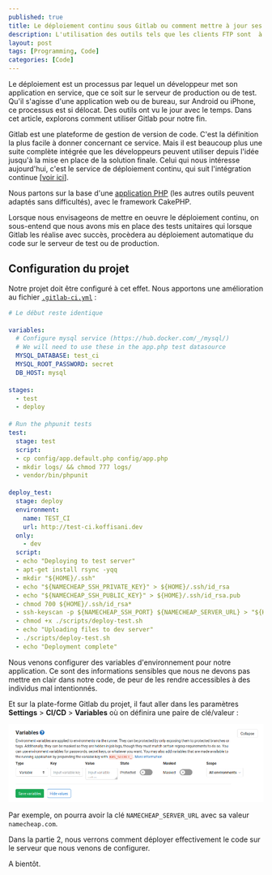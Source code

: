 ```yaml
---
published: true
title: Le déploiement continu sous Gitlab ou comment mettre à jour ses applications de manière élégante -- Partie 1 
description: L'utilisation des outils tels que les clients FTP sont  à prohiber lorsqu'on veut déployer son application ?
layout: post
tags: [Programming, Code]
categories: [Code]
---
```

Le déploiement est un processus par lequel un développeur met son application en service, que ce soit sur le serveur de production ou de test. Qu'il s'agisse d'une application web ou de bureau, sur Android ou iPhone, ce processus est si délocat. Des outils ont vu le jour avec le temps. Dans cet article, explorons comment utiliser Gitlab pour notre fin. <!--more-->

Gitlab est une plateforme de gestion de version de code. C'est la définition la plus facile à donner concernant ce service. Mais il est beaucoup plus une suite complète intégrée que les développeurs peuvent utiliser depuis l'idée jusqu'à la mise en place de la solution finale. Celui qui nous intéresse aujourd'hui, c'est le service de déploiement continu, qui suit l'intégration continue [[voir ici](https://code.koffisani.dev/code/2019/07/23/cakephp3-gitlab-ci.html)].

Nous partons sur la base d'une [application PHP](https://gitlab.com/koffisani/test-ci) (les autres outils peuvent adaptés sans difficultés), avec le framework CakePHP.

Lorsque nous envisageons de mettre en oeuvre le déploiement continu, on sous-entend que nous avons mis en place des tests unitaires qui lorsque Gitlab les réalise avec succès, procèdera au déploiement automatique du code sur le serveur de test ou de production.


## Configuration du projet

Notre projet doit être configuré à cet effet. Nous apportons une amélioration au fichier [`.gitlab-ci.yml`](https://gitlab.com/koffisani/test-ci/blob/b1d787fba7c3977ec549158b864a7ded81521ea6/.gitlab-ci.yml) : 
```yml
# Le début reste identique

variables:
  # Configure mysql service (https://hub.docker.com/_/mysql/)
  # We will need to use these in the app.php test datasource
  MYSQL_DATABASE: test_ci
  MYSQL_ROOT_PASSWORD: secret
  DB_HOST: mysql

stages:
  - test
  - deploy

# Run the phpunit tests
test:
  stage: test
  script:
  - cp config/app.default.php config/app.php
  - mkdir logs/ && chmod 777 logs/
  - vendor/bin/phpunit

deploy_test:
  stage: deploy
  environment:
    name: TEST_CI
    url: http://test-ci.koffisani.dev
  only:
    - dev
  script:
  - echo "Deploying to test server"
  - apt-get install rsync -yqq
  - mkdir "${HOME}/.ssh"
  - echo "${NAMECHEAP_SSH_PRIVATE_KEY}" > ${HOME}/.ssh/id_rsa
  - echo "${NAMECHEAP_SSH_PUBLIC_KEY}" > ${HOME}/.ssh/id_rsa.pub
  - chmod 700 ${HOME}/.ssh/id_rsa*
  - ssh-keyscan -p ${NAMECHEAP_SSH_PORT} ${NAMECHEAP_SERVER_URL} > "${HOME}/.ssh/known_hosts"
  - chmod +x ./scripts/deploy-test.sh
  - echo "Uploading files to dev server"
  - ./scripts/deploy-test.sh
  - echo "Deployment complete"
```

Nous venons configurer des variables d'environnement pour notre application. Ce sont des informations sensibles que nous ne devons pas mettre en clair dans notre code, de peur de les rendre accessibles à des individus mal intentionnés. 

Et sur la plate-forme Gitlab du projet, il faut aller dans les paramètres **Settings** > **CI/CD** > **Variables** où on définira une paire de clé/valeur :

![CI/CD variables](/img/CI-CD-variables.png)

Par exemple, on pourra avoir la clé `NAMECHEAP_SERVER_URL` avec sa valeur `namecheap.com`.

Dans la partie 2, nous verrons comment déployer effectivement le code sur le serveur que nous venons de configurer.

A bientôt.